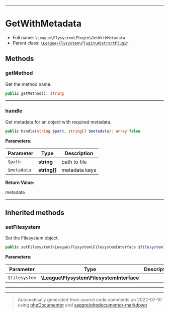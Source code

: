 ***

# GetWithMetadata





* Full name: `\League\Flysystem\Plugin\GetWithMetadata`
* Parent class: [`\League\Flysystem\Plugin\AbstractPlugin`](./AbstractPlugin.md)




## Methods


### getMethod

Get the method name.

```php
public getMethod(): string
```











***

### handle

Get metadata for an object with required metadata.

```php
public handle(string $path, string[] $metadata): array|false
```








**Parameters:**

| Parameter | Type | Description |
|-----------|------|-------------|
| `$path` | **string** | path to file |
| `$metadata` | **string[]** | metadata keys |


**Return Value:**

metadata



***


## Inherited methods


### setFilesystem

Set the Filesystem object.

```php
public setFilesystem(\League\Flysystem\FilesystemInterface $filesystem): mixed
```








**Parameters:**

| Parameter | Type | Description |
|-----------|------|-------------|
| `$filesystem` | **\League\Flysystem\FilesystemInterface** |  |




***


***
> Automatically generated from source code comments on 2022-07-10 using [phpDocumentor](http://www.phpdoc.org/) and [saggre/phpdocumentor-markdown](https://github.com/Saggre/phpDocumentor-markdown)
